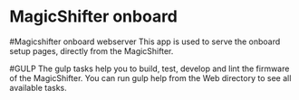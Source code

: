 MagicShifter onboard
====

#Magicshifter onboard webserver
This app is used to serve the onboard setup pages,
directly from the MagicShifter.

#GULP
The gulp tasks help you to build, test, develop and lint the firmware
of the MagicShifter. You can run gulp help from the Web directory to see
all available tasks.
